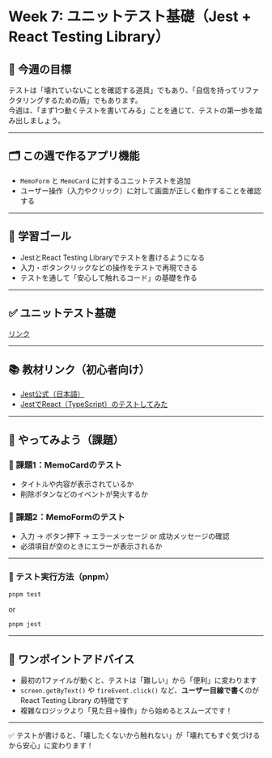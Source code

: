 # Week 7: ユニットテスト基礎（Jest + React Testing Library）

## 🔰 今週の目標
テストは「壊れていないことを確認する道具」でもあり、「自信を持ってリファクタリングするための盾」でもあります。  
今週は、「まず1つ動くテストを書いてみる」ことを通じて、テストの第一歩を踏み出しましょう。

---

## 🗂 この週で作るアプリ機能
- `MemoForm` と `MemoCard` に対するユニットテストを追加
- ユーザー操作（入力やクリック）に対して画面が正しく動作することを確認する

---

## 🎯 学習ゴール
- JestとReact Testing Libraryでテストを書けるようになる
- 入力・ボタンクリックなどの操作をテストで再現できる
- テストを通して「安心して触れるコード」の基礎を作る

---

## ✅ ユニットテスト基礎

[リンク](ユニットテスト基礎.md)  

---

## 📚 教材リンク（初心者向け）
- [Jest公式（日本語）](https://jestjs.io/ja/docs/getting-started)
- [JestでReact（TypeScript）のテストしてみた](https://qiita.com/piguchi/items/08bdb18a931d1fc78457)

---

## 📝 やってみよう（課題）

### 🔹 課題1：MemoCardのテスト
- タイトルや内容が表示されているか
- 削除ボタンなどのイベントが発火するか

### 🔹 課題2：MemoFormのテスト
- 入力 → ボタン押下 → エラーメッセージ or 成功メッセージの確認
- 必須項目が空のときにエラーが表示されるか

---

### 🔹 テスト実行方法（pnpm）

```bash
pnpm test
```

or

```bash
pnpm jest
```

---

## 💬 ワンポイントアドバイス
- 最初の1ファイルが動くと、テストは「難しい」から「便利」に変わります
- `screen.getByText()` や `fireEvent.click()` など、**ユーザー目線で書く**のが React Testing Library の特徴です
- 複雑なロジックより「見た目＋操作」から始めるとスムーズです！

---

✅ テストが書けると、「壊したくないから触れない」が「壊れてもすぐ気づけるから安心」に変わります！
